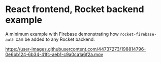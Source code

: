 # React frontend, Rocket backend example

A minimum example with Firebase demonstrating how `rocket-firebase-auth`
can be added to any Rocket backend.

https://user-images.githubusercontent.com/44737273/198814796-0e6bb124-6b34-41fc-aeb1-c9a0ca1a6f2a.mov

